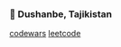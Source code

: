 ### 📍 Dushanbe, Tajikistan

[codewars](https://www.codewars.com/users/siaxww)
[leetcode](https://leetcode.com/scriptttttttt/)







